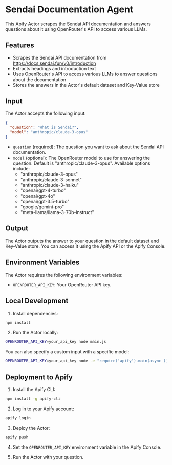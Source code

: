 # Sendai Documentation Agent

This Apify Actor scrapes the Sendai API documentation and answers questions about it using OpenRouter's API to access various LLMs.

## Features

- Scrapes the Sendai API documentation from https://docs.sendai.fun/v0/introduction
- Extracts headings and introduction text
- Uses OpenRouter's API to access various LLMs to answer questions about the documentation
- Stores the answers in the Actor's default dataset and Key-Value store

## Input

The Actor accepts the following input:

```json
{
  "question": "What is Sendai?",
  "model": "anthropic/claude-3-opus"
}
```

- `question` (required): The question you want to ask about the Sendai API documentation.
- `model` (optional): The OpenRouter model to use for answering the question. Default is "anthropic/claude-3-opus". Available options include:
  - "anthropic/claude-3-opus"
  - "anthropic/claude-3-sonnet"
  - "anthropic/claude-3-haiku"
  - "openai/gpt-4-turbo"
  - "openai/gpt-4o"
  - "openai/gpt-3.5-turbo"
  - "google/gemini-pro"
  - "meta-llama/llama-3-70b-instruct"

## Output

The Actor outputs the answer to your question in the default dataset and Key-Value store. You can access it using the Apify API or the Apify Console.

## Environment Variables

The Actor requires the following environment variables:

- `OPENROUTER_API_KEY`: Your OpenRouter API key.

## Local Development

1. Install dependencies:

```bash
npm install
```

2. Run the Actor locally:

```bash
OPENROUTER_API_KEY=your_api_key node main.js
```

You can also specify a custom input with a specific model:

```bash
OPENROUTER_API_KEY=your_api_key node -e "require('apify').main(async () => { await require('./main').default({ question: 'What is Sendai?', model: 'openai/gpt-4o' }); })"
```

## Deployment to Apify

1. Install the Apify CLI:

```bash
npm install -g apify-cli
```

2. Log in to your Apify account:

```bash
apify login
```

3. Deploy the Actor:

```bash
apify push
```

4. Set the `OPENROUTER_API_KEY` environment variable in the Apify Console.

5. Run the Actor with your question.